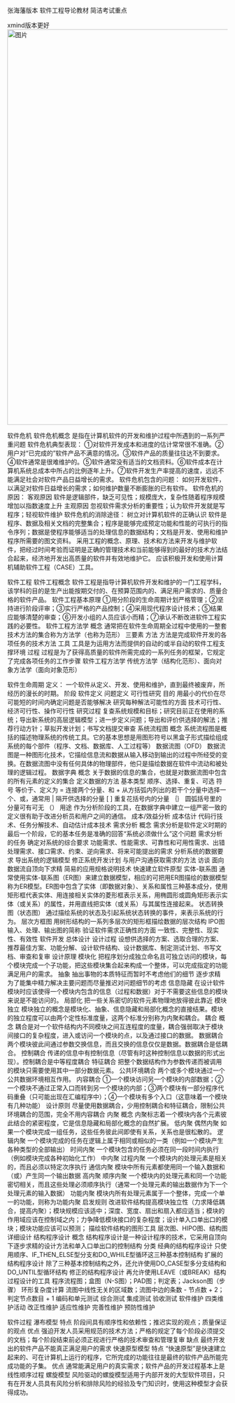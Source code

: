 张海藩版本 软件工程导论教材 简洁考试重点

xmind版本更好
<img width="902" alt="图片" src="https://github.com/MELiMZ/Introduction-to-Software-Engineering/assets/124431886/4c38e595-5b59-4516-887b-c70713d6e228">


软件危机
	软件危机概念
		是指在计算机软件的开发和维护过程中所遇到的一系列严重问题
	软件危机典型表现：
		①对软件开发成本和进度的估计常常很不准确。②用户对“已完成的”软件产品不满意的情况。③软件产品的质量往往达不到要求。④软件通常是很难维护的。⑤软件通常没有适当的文档资料。⑥软件成本在计算机系统总成本中所占的比例逐年上升。⑦软件开发生产率提高的速度，远远不能满足社会对软件产品日益增长的需求。
	软件危机包含的问题：
		如何开发软件，以满足对软件日益增长的需求；如何维护数量不断膨胀的已有软件。
	软件危机的原因：
		客观原因
			软件是逻辑部件，缺乏可见性；规模庞大，复杂性随着程序规模增加以指数速度上升
		主观原因
			忽视软件需求分析的重要性；认为软件开发就是写程序；轻视软件维护
	软件危机的消除途径：
		树立对计算机软件的正确认识
			软件是程序、数据及相关文档的完整集合；程序是能够完成预定功能和性能的可执行的指令序列；数据是使程序能够适当的处理信息的数据结构；文档是开发、使用和维护程序所需要的图文资料。
		采用工程的概念、原理、技术和方法来开发与维护软件，把经过时间考验而证明是正确的管理技术和当前能够得到的最好的技术方法结合起来，经济地开发出高质量的软件并有效地维护它。
		应该积极开发和使用计算机辅助软件工程（CASE）工具。

软件工程
	软件工程概念
		软件工程是指导计算机软件开发和维护的一门工程学科，该学科的目的是生产出能按期交付的、在预算范围内的、满足用户需求的、质量合格的软件产品。
	软件工程基本原理
		①用分阶段的生命周期计划严格管理；②坚持进行阶段评审；③实行严格的产品控制；④采用现代程序设计技术；⑤结果应能够清楚的审查；⑥开发小组的人员应该小而精；⑦承认不断改进软件工程实践的必要性。
	软件工程方法学
		概念
			通常把在软件生命周期全过程中使用的一整套技术方法的集合称为方法学（也称为范形）
		三要素
			方法
				方法是完成软件开发的各项任务的技术方法
			工具
				工具是为运用方法而提供的自动的或半自动的软件工程支撑环境
			过程
				过程是为了获得高质量的软件所需完成的一系列任务的框架，它规定了完成各项任务的工作步骤
		软件工程方法学
			传统方法学（结构化范形）、面向对象方法学（面向对象范形）

软件生命周期
	定义：
		一个软件从定义、开发、使用和维护，直到最终被废弃，所经历的漫长的时期。
	阶段
		软件定义
			问题定义
			可行性研究
				目的
					用最小的代价在尽可能短的时间内确定问题是否能够解决
				研究每种解法可能性的方面
					技术可行性、经济可行性、操作可行性
				研究过程
					复查系统规模和目标；研究目前正在使用的系统；导出新系统的高层逻辑模型；进一步定义问题；导出和评价供选择的解法；推荐行动方针；草拟开发计划；书写文档提交审查
				系统流程图
					概念
						系统流程图是概括的描述物理系统的传统工具。它的基本思想是用图形符号以黑盒子形式描绘组成系统的每个部件（程序、文档、数据库、人工过程等）
				数据流图（OFD）
					数据流图是一种图形化技术，它描绘信息流和数据从输入移动到输出的过程中所经受的变换。在数据流图中没有任何具体的物理部件，他只是描绘数据在软件中流动和被处理的逻辑过程。
				数据字典
					概念
						关于数据的信息的集合，也就是对数据流图中包含的所有元素的定义的集合
					定义数据的方法
						基本类型
							顺序、选择、重复、可选
						符号
							等价于、定义为  =
							连接两个分量、和  +
							从方括弧内列出的若干个分量中选择一个、或，通常用 | 隔开供选择的分量  [ ]
							重复花括号内的分量  ｛｝
							圆弧括号里的分量可有可无  （）
					用途
						作为分析阶段的工具，在数据字典中建立一组严密一致的定义很有助于改进分析员和用户之间的通信。
				成本/效益分析
					成本估计
						代码行技术、任务分解技术、自动估计成本技术
			需求分析
				概念
					需求分析是软件定义时期的最后一个阶段，它的基本任务是准确的回答“系统必须做什么”这个问题
				需求分析的任务
					确定对系统的综合要求
						功能需求、性能需求、可靠性和可用性需求、出错处理需求、接口需求、约束、逆向需求、将来可能提出的需求
					分析系统的数据要求
					导出系统的逻辑模型
					修正系统开发计划
				与用户沟通获取需求的方法
					访谈
					面向数据流自顶向下求精
					简易的应用规格说明技术
					快速建立软件原型
				实体-联系图
					通常使用实体-联系图（ER图）来建立数据模型，相应的可把用ER图描绘的数据模型称为ER模型。ER图中包含了实体（即数据对象）、关系和属性三种基本成分，使用矩形框代表实体、用连接相关实体的菱形框表示关系，用椭圆形或圆角矩形表示实体（或关系）的属性，并用直线把实体（或关系）与其属性连接起来。
				状态转换图（状态图）
					通过描绘系统的状态及引起系统状态转换的事件，来表示系统的行为。
				层次方框图
					用树形结构的一系列多层次的矩形框描绘数据的层次结构
				IPO图
					输入、处理、输出图的简称
				验证软件需求正确性的方面
					一致性、完整性、现实性、有效性
		软件开发
			总体设计
				设计过程
					设想供选择的方案、选取合理的方案、推荐最佳方案、功能分解、设计软件结构、设计数据库、制定测试计划、书写文档、审查和复审
				设计原理
					模块化
						把程序划分成独立命名且可独立访问的模块，每个模块完成一个子功能，把这些模块集合起来构成一个整体，可以完成指定的功能满足用户的需求。
					抽象
						抽出事物的本质特征而暂时不考虑他们的细节
					逐步求精
						为了能集中精力解决主要问题而尽量推迟对问题细节的考虑
					信息隐藏
						在设计软件模块时应该使得一个模块内包含的信息（过程和数据）对于不需要这些信息的模块来说是不能访问的。
					局部化
						把一些关系密切的软件元素物理地放得彼此靠近
					模块独立
						模块独立的概念是模块化、抽象、信息隐藏和局部化概念的直接结果。模块的独立程度可以由两个定性标准度量，这两个标准分别称为内聚和耦合。
						耦合
							概念
								耦合是对一个软件结构内不同模块之间互连程度的度量，耦合强弱取决于模块间接口的复杂程度，进入或访问一个模块的点，以及通过接口的数据。
							数据耦合
								两个模块彼此间通过参数交换信息，而且交换的信息仅仅是数据。数据耦合是低耦合。
							控制耦合
								传递的信息中有控制信息（尽管有时这种控制信息以数据的形式出现）。控制耦合是中等程度耦合
							特征耦合
								把整个数据结构作为参数传递而被调用的模块只需要使用其中一部分数据元素。
							公共环境耦合
								两个或多个模块通过一个公共数据环境相互作用。
							内容耦合
								①一个模块访问另一个模块的内部数据；②一个模块不通过正常入口而转到另一个模块的内部；③两个模块有一部分程序代码重叠（只可能出现在汇编程序中）；④一个模块有多个入口（这意味着一个模块有几种功能）
							设计原则
								尽量使用数据耦合，少用控制耦合和特征耦合，限制公共环境耦合的范围，完全不用内容耦合
						内聚
							概念
								内聚标志着一个模块内各个元素彼此结合的紧密程度，它是信息隐藏和局部化概念的自然扩展。
							低内聚
								偶然内聚
									如果一个模块完成一组任务，这些任务彼此间即使有关系，关系也是很松散的。
								逻辑内聚
									一个模块完成的任务在逻辑上属于相同或相似的一类（例如一个模块产生各种类型的全部输出）
								时间内聚
									一个模块包含的任务必须在同一段时间内执行（例如模块完成各种初始化工作）
							中内聚
								过程内聚
									一个模块内的处理元素是相关的，而且必须以特定次序执行
								通信内聚
									模块中所有元素都使用同一个输入数据和（或）产生同一个输出数据
							高内聚
								顺序内聚
									一个模块内的处理元素和同一个功能密切相关，而且这些处理必须顺序执行（通常一个处理元素的输出数据作为下一个处理元素的输入数据）
								功能内聚
									模块内所有处理元素属于一个整体，完成一个单一的功能，则称为功能内聚
				启发规则
					改进软件结构提高模块独立性（力求降低耦合，提高内聚）；模块规模应该适中；深度、宽度、扇出和扇入都应适当；模块的作用域应该在控制域之内；力争降低模块接口的复杂程度；设计单入口单出口的模块；模块功能应该可以预测；
				描绘软件结构的图形工具
					层次图、HIPO图、结构图
			详细设计
				结构程序设计
					概念
						结构程序设计是一种设计程序的技术，它采用自顶向下逐步求精的设计方法和单入口单出口的控制结构
					分类
						经典的结构程序设计
							只使用顺序、IF_THEN_ELSE型分支和DO_WHILE型循环这三种基本控制结构
						扩展的结构程序设计
							除了三种基本控制结构之外，还允许使用DO_CASE型多分支结构和DO_UNTIL型循环结构
						修正的结构程序设计
							再允许使用LEAVE（或BREAK）结构
				过程设计的工具
					程序流程图；盒图（N-S图）；PAD图；判定表；Jackson图（步骤）
				环形复杂度计算
					流图中线性无关的区域数；流图中边的条数 - 节点数 + 2；判定节点数目 + 1
			编码和单元测试
			综合测试
				集成测试
				验收测试
		软件维护
			四类维护活动
				改正性维护
				适应性维护
				完善性维护
				预防性维护

软件过程
	瀑布模型
		特点
			阶段间具有顺序性和依赖性；推迟实现的观点；质量保证的观点
		优点
			强迫开发人员采用规范的技术方法；严格的规定了每个阶段必须提交的文档；每个阶段结束前必须正视进行严格的技术审查和管理复审
		缺点
			最终开发出的软件产品不能真正满足用户的需求
	快速原型模型
		特点
			“快速原型”是快速建立起来的、可在计算机上运行的程序，它所完成的功能往往是最终的软件产品所能完成功能的子集。
		优点
			通常能满足用户的真实需求；软件产品的开发过程基本上是线性顺序过程
	螺旋模型
		风险驱动的螺旋模型适用于内部开发的大型软件项目，只有在开发人员具有风险分析和排除风险的经验及专门知识时，使用这种模型才会获得成功。
